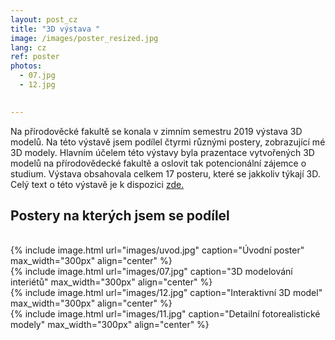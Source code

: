 ```yaml
---
layout: post_cz
title: "3D výstava "
image: /images/poster_resized.jpg
lang: cz
ref: poster
photos:
  - 07.jpg
  - 12.jpg

  
---
```


Na přírodověcké fakultě se konala v zimním semestru 2019 výstava 3D modelů. Na této výstavě jsem podílel čtyrmi různými postery, zobrazující mé 3D modely. Hlavním účelem této výstavy byla prazentace vytvořených 3D modelů na přírodovědecké fakultě a oslovit tak potencionální zájemce o studium. Výstava obsahovala celkem 17 posteru, které se jakkoliv týkají 3D. Celý text o této výstavě je k dispozici [zde.](http://web.natur.cuni.cz/gis/3d/index.html)
<h2> Postery na kterých jsem se podílel </h2>
<br>
{% include image.html url="images/uvod.jpg" caption="Úvodní poster" max_width="300px" align="center" %}
<br>
{% include image.html url="images/07.jpg" caption="3D modelování interiétů" max_width="300px" align="center" %}
<br>
{% include image.html url="images/12.jpg" caption="Interaktivní 3D model" max_width="300px" align="center" %}
<br>
{% include image.html url="images/11.jpg" caption="Detailní fotorealistické modely" max_width="300px" align="center" %}


